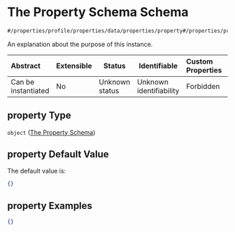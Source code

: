 # The Property Schema Schema

```txt
#/properties/profile/properties/data/properties/property#/properties/profile/properties/data/properties/property
```

An explanation about the purpose of this instance.


| Abstract            | Extensible | Status         | Identifiable            | Custom Properties | Additional Properties | Access Restrictions | Defined In                                                                           |
| :------------------ | ---------- | -------------- | ----------------------- | :---------------- | --------------------- | ------------------- | ------------------------------------------------------------------------------------ |
| Can be instantiated | No         | Unknown status | Unknown identifiability | Forbidden         | Allowed               | none                | [quote_schema.schema.json\*](../out/quote_schema.schema.json "open original schema") |

## property Type

`object` ([The Property Schema](quote_schema-properties-the-profile-schema-properties-the-data-schema-properties-the-property-schema.md))

## property Default Value

The default value is:

```json
{}
```

## property Examples

```json
{}
```
